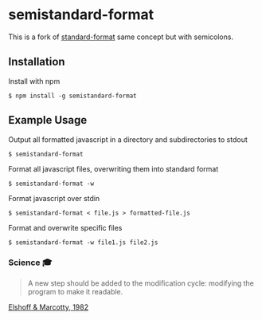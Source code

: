 
# semistandard-format
  This is a fork of [standard-format](https://github.com/maxogden/standard-format) same concept but with semicolons.

## Installation

  Install with npm

    $ npm install -g semistandard-format

## Example Usage

  Output all formatted javascript in a directory and subdirectories to stdout

    $ semistandard-format

  Format all javascript files, overwriting them into standard format

    $ semistandard-format -w

  Format javascript over stdin

    $ semistandard-format < file.js > formatted-file.js

  Format and overwrite specific files

    $ semistandard-format -w file1.js file2.js

### Science :mortar_board:

  > A new step should be added to the modification cycle: modifying the program to make it readable.

  [Elshoff & Marcotty, 1982](http://dl.acm.org/citation.cfm?id=358596)
